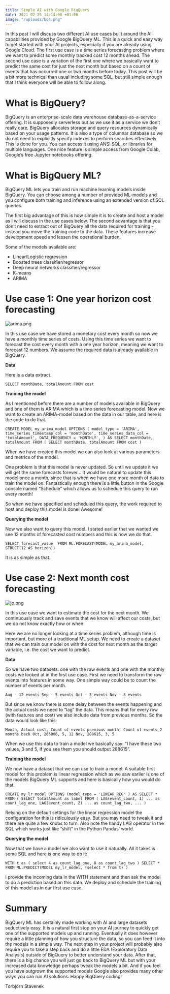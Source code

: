```yaml
---
title: Simple AI with Google BigQuery
date: 2021-02-25 14:14:00 +01:00
image: "/uploads/bq4.png"
---
```


In this post I will discuss two different AI use cases built around the AI capabilities provided by Google BigQuery ML. This is a quick and easy way to get started with your AI projects, especially if you are already using Google Cloud. The first use case is a time series forecasting problem where we want to predict some monthly tracked cost 12 months ahead. The second use case is a variation of the first one where we basically want to predict the same cost for just the next month but based on a count of events that has occurred one or two months before today. This post will be a bit more technical than usual including some SQL, but still simple enough that I think everyone will be able to follow along. 

# What is BigQuery?

BigQuery is an enterprise-scale data warehouse database-as-a-service offering. It is supposedly serverless but as we use it as a service we don’t really care. BigQuery allocates storage and query resources dynamically based on your usage patterns. It is also a type of columnar database so we do not need to explicitly specify indexes to perform searches effectively. This is done for you.  You can access it using ANSI SQL, or libraries for multiple languages. One nice feature is simple access from Google Colab, Google’s free Jupyter notebooks offering.

# What is BigQuery ML?
BigQuery ML lets you train and run machine learning models inside BigQuery. You can choose among a number of provided ML-models and you configure both training and inference using an extended version of SQL queries. 

The first big advantage of this is how simple it is to create and host a model as I will discuss in the use cases below. The second advantage is that you don’t need to extract out of BigQuery all the data required for training - instead you move the training code to the data. These features increase development speed and lessen the operational burden.

Some of the models available are:

* Linear/Logistic regression
* Boosted trees classifier/regressor
* Deep neural networks classifier/regressor
* K-means
* ARIMA

# Use case 1: One year horizon cost forecasting

![arima.png](/uploads/arima.png)

In this use case we have stored a monetary cost every month so now we have a monthly time series of costs. Using this time series we want to forecast the cost every month with a one year horizon, meaning we want to forecast 12 numbers. We assume the required data is already available in BigQuery.

**Data**

Here is a data extract.

`
SELECT monthDate, totalAmount FROM cost
`



**Training the model**

As I mentioned before there are a number of models available in BigQuery and one of them is ARIMA which is a time series forecasting model. Now we want to create an ARIMA-model based on the data in our table, and here is the code to do that.


`CREATE MODEL my_arima_model
 OPTIONS (
   model_type = 'ARIMA',
   time_series_timestamp_col = 'monthDate',
   time_series_data_col = 'totalAmount',
   DATA_FREQUENCY = 'MONTHLY',
   ) AS
SELECT monthDate, totalAmount
FROM ( SELECT monthDate, totalAmount FROM cost )`


When we have created this model we can also look at various parameters and metrics of the model.

One problem is that this model is never updated. So until we update it we will get the same forecasts forever… It would be natural to update this model once a month, since that is when we have one more month of data to train the model on. Fantastically enough there is a little button in the Google console named “Schedule” which allows us to schedule this query to run every month! 

So when we have specified and scheduled this query, the work required to host and deploy this model is done! Awesome! 


**Querying the model**

Now we also want to query this model. I stated earlier that we wanted we see 12 months of forecasted cost numbers and this is how we do that.

`
SELECT forecast_value 
FROM ML.FORECAST(MODEL my_arina_model, STRUCT(12 AS horizon))
`

It is as simple as that.


# Use case 2: Next month cost forecasting

![jp.png](/uploads/jp.png)


In this use case we want to estimate the cost for the next month. We continuously track and save events that we know will affect our costs, but we do not know exactly how or when. 

Here we are no longer looking at a time series problem, although time is important, but more of a traditional ML setup. We need to create a dataset that we can train our model on with the cost for next month as the target variable, i.e. the cost we want to predict.

**Data**

So we have two datasets: one with the raw events and one with the monthly costs we looked at in the first use case. First we need to transform the raw events into features in some way. One simple way could be to count the number of events per month.

`
Aug - 12 events
Sep - 5 events
Oct - 3 events
Nov - 8 events
`

But since we know there is some delay between the events happening and the actual costs we need to “lag” the data. This means that for every row (with features and cost) we also include data from previous months. So the data would look like this:

`Month, Actual cost, Count of events previous month, Count of events 2 months back
Oct, 265806, 5, 12
Nov, 288615, 3, 5
`


When we use this data to train a model we basically say:
“I have these two values, 3 and 5, if you see them you should output 288615”.


**Training the model**

We now have a dataset that we can use to train a model. A suitable first model for this problem is linear regression which as we saw earlier is one of the models BigQuery ML supports and here is basically how you would do that.

`
CREATE my_lr_model
   OPTIONS (model_type = 'LINEAR_REG' ) AS
   SELECT * FROM (
      SELECT totalAmount as label FROM (
           LAG(event_count, 1) ... as count_lag_one,
           LAG(event_count, 2) ... as count_lag_two,
		...
	)
`

Relying on the default settings for the linear regression model the configuration for this is ridiculously easy. But you may need to tweak it and there are quite a few knobs to turn. Also note the handy LAG operator in the SQL which works just like “shift” in the Python Pandas’ world.

**Querying the model**

Now that we have a model we also want to use it naturally. All it takes is some SQL and here is one way to do it:

`
WITH t as ( select 4 as count_lag_one, 8 as count_lag_two )
SELECT * FROM ML.PREDICT(MODEL my_lr_model, (select * from t) )
`

I provide the incoming data in the WITH statement and then ask the model to do a prediction based on this data. We deploy and schedule the training of this model as in our first use case.

# Summary
BigQuery ML has certainly made working with AI and large datasets seductively easy. It is a natural first stop on your AI journey to quickly get one of the supported models up and running. Eventually it does however require a little planning of how you structure the data, so you can feed it into the models in a simple way. The next step in your project will probably also require you to take a step back and do a little EDA (Exploratory Data Analysis) outside of BigQuery to better understand your data. After that, there is a big chance you will just go back to BigQuery ML but with your increased data knowledge perhaps tweak the models a bit. And if you feel you have outgrown the supported models Google also provides many other ways you can run AI solutions. Happy BigQuery coding!


Torbjörn Stavenek
